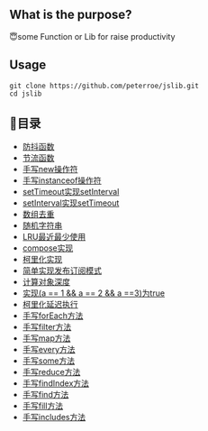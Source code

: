 ## What is the purpose?

😇some Function or Lib for raise productivity

## Usage
```shell
git clone https://github.com/peterroe/jslib.git
cd jslib
```
## 📖目录

* [防抖函数](https://github.com/peterroe/jslib/blob/master/debounce.js)
* [节流函数](https://github.com/peterroe/jslib/blob/master/throttle.js)
* [手写new操作符](https://github.com/peterroe/jslib/blob/master/new.js)
* [手写instanceof操作符](https://github.com/peterroe/jslib/blob/master/instanceof.js)
* [setTimeout实现setInterval](https://github.com/peterroe/jslib/blob/master/mySetInterval.js)
* [setInterval实现setTimeout](https://github.com/peterroe/jslib/blob/master/mySetTimeout.js)
* [数组去重](https://github.com/peterroe/jslib/blob/master/arrayDeDuplication.js)
* [随机字符串](https://github.com/peterroe/jslib/blob/master/randomStr.js)
* [LRU最近最少使用](https://github.com/peterroe/jslib/blob/master/lru.js)
* [compose实现](https://github.com/peterroe/jslib/blob/master/compose.js)
* [柯里化实现](https://github.com/peterroe/jslib/blob/master/currying.js)
* [简单实现发布订阅模式](https://github.com/peterroe/jslib/blob/master/pubSub.js)
* [计算对象深度](https://github.com/peterroe/jslib/blob/master/objDepth.js)
* [实现(a == 1 && a == 2 && a ==3)为true](https://github.com/peterroe/jslib/blob/master/wtf.js)
* [柯里化延迟执行](https://github.com/peterroe/jslib/blob/master/curryInfinity.js)
* [手写forEach方法](https://github.com/peterroe/jslib/blob/master/forEach.js)
* [手写filter方法](https://github.com/peterroe/jslib/blob/master/filter.js)
* [手写map方法](https://github.com/peterroe/jslib/blob/master/map.js)
* [手写every方法](https://github.com/peterroe/jslib/blob/master/every.js)
* [手写some方法](https://github.com/peterroe/jslib/blob/master/some.js)
* [手写reduce方法](https://github.com/peterroe/jslib/blob/master/some.js)
* [手写findIndex方法](https://github.com/peterroe/jslib/blob/master/findIndex.js)
* [手写find方法](https://github.com/peterroe/jslib/blob/master/find.js)
* [手写fill方法](https://github.com/peterroe/jslib/blob/master/fill.js)
* [手写includes方法](https://github.com/peterroe/jslib/blob/master/includes.js)